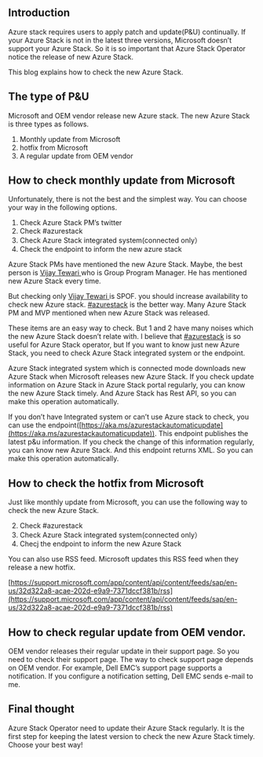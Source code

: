 
## Introduction
Azure stack requires users to apply patch and update(P&U) continually. If your Azure Stack is not in the latest three versions, Microsoft doesn’t support your Azure Stack. So it is so important that Azure Stack Operator notice the release of new Azure Stack.

This blog explains how to check the new Azure Stack.

## The type of P&U

Microsoft and OEM vendor release new Azure stack. The new Azure Stack is three types as follows.

1. Monthly update from Microsoft
3. hotfix from Microsoft
2. A regular update from OEM vendor

## How to check monthly update from Microsoft

Unfortunately, there is not the best and the simplest way. You can choose your way in the following options.

1. Check Azure Stack PM’s twitter
2. Check #azurestack
3. Check Azure Stack integrated system(connected only）
4. Check the endpoint to inform the new azure stack

Azure Stack PMs have mentioned the new Azure Stack. Maybe, the best person is [Vijay Tewari
](https://twitter.com/vtango) who is Group Program Manager. He has mentioned new Azure Stack every time.

But checking only [Vijay Tewari
](https://twitter.com/vtango) is SPOF. you should increase availability to check new Azure stack. [#azurestack](https://twitter.com/search?q=%23azurestack) is the better way. Many Azure Stack PM and MVP mentioned when new Azure Stack was released.

These items are an easy way to check. But 1 and 2 have many noises which the new Azure Stack doesn’t relate with. I believe that [#azurestack](https://twitter.com/search?q=%23azurestack) is so useful for Azure Stack operator, but If you want to know just new Azure Stack, you need to check Azure Stack integrated system or the endpoint.

Azure Stack integrated system which is connected mode downloads new Azure Stack when Microsoft releases new Azure Stack. If you check update information on Azure Stack in Azure Stack portal regularly, you can know the new Azure Stack timely. And Azure Stack has Rest API, so you can make this operation automatically.

If you don’t have Integrated system or can’t use Azure stack to check, you can use the endpoint([https://aka.ms/azurestackautomaticupdate](https://aka.ms/azurestackautomaticupdate)). This endpoint publishes the latest p&u information. If you check the change of this information regularly, you can know new Azure Stack. And this endpoint returns XML. So you can make this operation automatically.

## How to check the hotfix from Microsoft

Just like monthly update from Microsoft, you can use the following way to check the new Azure Stack.

2. Check #azurestack
3. Check Azure Stack integrated system(connected only）
4. Checj the endpoint to inform the new Azure Stack

You can also use RSS feed. Microsoft updates this RSS feed when they release a new hotfix.

[https://support.microsoft.com/app/content/api/content/feeds/sap/en-us/32d322a8-acae-202d-e9a9-7371dccf381b/rss](https://support.microsoft.com/app/content/api/content/feeds/sap/en-us/32d322a8-acae-202d-e9a9-7371dccf381b/rss)

## How to check regular update from OEM vendor.

OEM vendor releases their regular update in their support page. So you need to check their support page. The way to check support page depends on OEM vendor. For example, Dell EMC’s support page supports a notification. If you configure a notification setting, Dell EMC sends e-mail to me.

## Final thought

Azure Stack Operator need to update their Azure Stack regularly. It is the first step for keeping the latest version to check the new Azure Stack timely. Choose your best way! 
